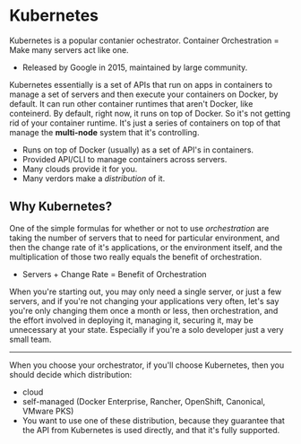 # Kubernetes

Kubernetes is a popular contanier ochestrator. Container Orchestration = Make many servers act like one.

- Released by Google in 2015, maintained by large community.

Kubernetes essentially is a set of APIs that run on apps in containers to manage a set of servers and then execute your containers on Docker, by default. It can run other container runtimes that aren't Docker, like conteinerd. By default, right now, it runs on top of Docker. So it's not getting rid of your container runtime. It's just a series of containers on top of that manage the **multi-node** system that it's controlling.

- Runs on top of Docker (usually) as a set of API's in containers.
- Provided API/CLI to manage containers across servers.
- Many clouds provide it for you.
- Many verdors make a _distribution_ of it.

## Why Kubernetes?

One of the simple formulas for whether or not to use _orchestration_ are taking the number of servers that to need for particular environment, and then the change rate of it's applications, or the environment itself, and the multiplication of those two really equals the benefit of orchestration.

- Servers + Change Rate = Benefit of Orchestration

When you're starting out, you may only need a single server, or just a few servers, and if you're not changing your applications very often, let's say you're only changing them once a month or less, then orchestration, and the effort involved in deploying it, managing it, securing it, may be unnecessary at your state. Especially if you're a solo developer just a very small team.

---

When you choose your orchestrator, if you'll choose Kubernetes, then you should decide which distribution:

- cloud
- self-managed (Docker Enterprise, Rancher, OpenShift, Canonical, VMware PKS)
- You want to use one of these distribution, because they guarantee that the API from Kubernetes is used directly, and that it's fully supported.

